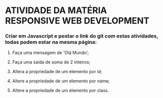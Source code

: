 # ATIVIDADE DA MATÉRIA RESPONSIVE WEB DEVELOPMENT

### Criar em Javascript e postar o link do git com estas atividades, todas podem estar na mesma página:

   1) Faça uma mensagem de 'Olá Mundo’;
  
   2) Faça uma saída de soma de 2 inteiros;
  
   3) Altera a propriedade de um elemento por id;
  
   4) Altere a propriedade de um elemento por name;
  
   5) Altere a propriedade de um elemento por class.
